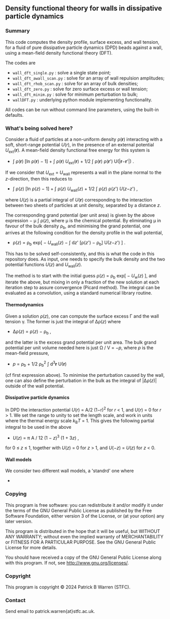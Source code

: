 ## Density functional theory for walls in dissipative particle dynamics

### Summary

This code computes the density profile, surface excess, and wall
tension, for a fluid of pure dissipative particle dynamics (DPD)
beads against a wall, using a mean-field density functional theory (DFT).

The codes are

* `wall_dft_single.py` : solve a single state point;
* `wall_dft_awall_scan.py` : solve for an array of wall repulsion amplitudes;
* `wall_dft_rhob_scan.py` : solve for an array of bulk densities;
* `wall_dft_zero.py` : solve for zero surface excess or wall tension;
* `wall_dft_minim.py` : solve for minimum perturbation to bulk;
* `wallDFT.py` : underlying python module implementing functionality.

All codes can be run without command line parameters, using the
built-in defaults.  

### What's being solved here?

Consider a fluid of particles at a non-uniform density ρ(**r**)
interacting with a soft, short-range potential *U*(*r*), in the
presence of an external potential *U*<sub>ext</sub>(**r**). A
mean-field density functional free energy for this system is

* ∫ ρ(**r**) [ln ρ(**r**) − 1] + ∫ ρ(**r**) *U*<sub>ext</sub>(**r**) +
  1/2 ∫ ρ(**r**) ρ(**r**') U(|**r**−**r**'|) .
  
If we consider that *U*<sub>ext</sub> = *U*<sub>wall</sub> represents
a wall in the plane normal to the *z*-direction, then this reduces to

* ∫ ρ(*z*) [ln ρ(*z*) − 1] + ∫ ρ(*z*) *U*<sub>wall</sub>(*z*) + 1/2 ∫
  ρ(*z*) ρ(*z*') *U*(*z*−*z*') ,

where *U*(*z*) is a partial integral of *U*(**r**) corresponding to
the interaction between two sheets of particles at unit density,
separated by a distance *z*.

The corresponding grand potential (per unit area) is given by the
above expression − μ ∫ ρ(*z*), where μ is the chemical potential.  By
eliminating μ in favour of the bulk density ρ<sub>b</sub>, and
minimising the grand potential, one arrives at the following condition
for the density profile in the wall potential,

* ρ(*z*) = ρ<sub>b</sub> exp[ − *U*<sub>wall</sub>(*z*) − ∫ d*z*'
  [ρ(*z*') − ρ<sub>b</sub>] U(*z*−*z*') ] .

This has to be solved self-consistently, and this is what the code in
this repository does. As input, one needs to specify the bulk density
and the two potential functions *U*(*z*) and *U*<sub>wall</sub>(*z*).

The method is to start with the initial guess ρ(*z*) = ρ<sub>b</sub>
exp[ − *U*<sub>w</sub>(*z*) ], and iterate the above, but mixing in
only a fraction of the new solution at each iteration step to assure
convergence (Picard method).  The integral can be evaluated as a
convolution, using a standard numerical library routine.

#### Thermodynamics

Given a solution ρ(*z*), one can compute the surface excess Γ and the
wall tension γ.  The former is just the integral of Δρ(*z*) where

* Δρ(*z*) = ρ(*z*) − ρ<sub>b</sub> , 

and the latter is the excess grand potential per unit area. The bulk
grand potential per unit volume needed here is just Ω / V = −*p*, where *p*
is the mean-field pressure,

* *p* = ρ<sub>b</sub> + 1/2 ρ<sub>b</sub><sup>2</sup> ∫
d<sup>3</sup>**r** U(**r**)

(cf first expression above).  To minimise the perturbation caused by
the wall, one can also define the perturbation in the bulk as the
integral of |Δρ(*z*)| outside of the wall potential.

####  Dissipative particle dynamics

In DPD the interaction potential *U*(*r*) = A/2 (1−r)<sup>2</sup> for
*r* < 1, and *U*(*r*) = 0 for *r* > 1.  We set the range to unity to
set the length scale, and work in units where the thermal energy scale
*k*<sub>B</sub>*T* = 1.  This gives the following partial integral to
be used in the above

* *U*(*z*) = π A / 12 (1 − *z*)<sup>3</sup> (1 + 3*z*) ,

 for 0 ≤ *z* ≤ 1, together with *U*(*z*) = 0 for *z* > 1, and
 *U*(−*z*) = *U*(*z*) for *z* < 0.

#### Wall models

We consider two different wall models, a 'standrd' one where

* 


### Copying

This program is free software: you can redistribute it and/or modify
it under the terms of the GNU General Public License as published by
the Free Software Foundation, either version 3 of the License, or (at
your option) any later version.

This program is distributed in the hope that it will be useful, but
WITHOUT ANY WARRANTY; without even the implied warranty of
MERCHANTABILITY or FITNESS FOR A PARTICULAR PURPOSE.  See the GNU
General Public License for more details.

You should have received a copy of the GNU General Public License
along with this program.  If not, see
<http://www.gnu.org/licenses/>.

### Copyright

This program is copyright &copy; 2024 Patrick B Warren (STFC).  

### Contact

Send email to patrick.warren{at}stfc.ac.uk.
